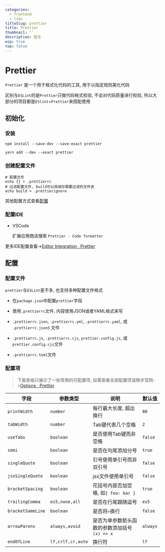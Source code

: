 ```yaml
---
categories:
  - frontend
  - libs
titleSlug: prettier
title: Prettier
thumbnail: ''
description: 暂无
wip: true
top: false
---
```

# Prettier

`Prettier` 是一个用于格式化代码的工具, 用于以指定规则美化代码

区别与`ESLint`的是`Prettier`只做代码格式校验, 不会对代码质量进行校验, 所以大部分的项目都是`ESlint`+`Prettier`来搭配使用



## 初始化

### 安装

<CodeGroup>

<CodeGroupItem title="npm">

```shell
npm install --save-dev --save-exact prettier
```

</CodeGroupItem>



<CodeGroupItem title="yarn">

```shell
yarn add --dev --exact prettier
```

</CodeGroupItem>

</CodeGroup>



### 创建配置文件

```shell
# 配置文件
echo {} > .prettierrc
# 过滤配置文件, build可以改成你需要过滤的文件夹
echo build > .prettierignore
```

其他配置方式查看[配置](#配置)

### 配置IDE

+ VSCode

  扩展应用商店搜索 `Prettier - Code formatter`

更多IDE配置查看->[Editor Integration · Prettier](https://prettier.io/docs/en/editors.html)



## 配置

### 配置文件

`prettier`与`ESLint`差不多, 也支持多种配置文件格式

+ 在`package.json`中配置`prettier`字段

+ 使用`.prettierrc`文件, 内容使用JSON或者YAML格式来写
+ `.prettierrc.json`, `.prettierrc.yml`, `.prettierrc.yaml`, 或 `.prettierrc.json5` 文件
+ `.prettierrc.js`, `.prettierrc.cjs`, `prettier.config.js`, 或 `prettier.config.cjs`文件
+ `.prettierrc.toml`文件

### 配置项

> 下面表格只展示了一些常用的可配置项, 如需查看全部配置项请移步官网->[Options · Prettier](https://prettier.io/docs/en/options.html)

| 字段              | 参数类型          | 说明                                               | 默认值   |
| ----------------- | ----------------- | -------------------------------------------------- | -------- |
| `printWidth`      | `number`          | 每行最大长度, 超出换行                             | `80`     |
| `tabWidth`        | `number`          | Tab键代表几个空格                                  | `2`      |
| `useTabs`         | `boolean`         | 是否使用Tab键而非空格                              | `false`  |
| `semi`            | `boolean`         | 是否在句尾添加分号                                 | `true`   |
| `singleQuote`     | `boolean`         | 引号使用单引号而非双引号                           | `false`  |
| `jsxSingleQuote`  | `boolean`         | jsx文件使用单引号                                  | `false`  |
| `bracketSpacing`  | `boolean`         | 花括号内是否加空格, 如`{ foo: bar }`               | `true`   |
| `trailingComma`   | `es5,none,all`    | 是否在行尾跟随逗号                                 | `es5`    |
| `bracketSameLine` | `boolean`         | 是否将`>`换行                                      | `false`  |
| `arrowParens`     | `always,avoid`    | 是否为单参数箭头函数的参数添加括号<br />`(x) => x` | `always` |
| `endOfLine`       | `lf,crlf,cr,auto` | 换行符                                             | `lf`     |



